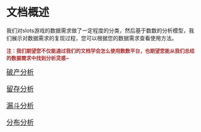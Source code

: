 # **文档概述**

我们对slots游戏的数据需求做了一定程度的分类，然后基于数数的分析模型，我们展示对数据需求的复现过程，您可以根据您的数据需求查看使用方法。

**<font size="2" color="brown"> 注：我们期望您不仅能通过我们的文档学会怎么使用数数平台，也期望您能从我们总结的数据需求中找到分析灵感~
</font>**

<font size="4">  <a href="http://doc.gamehaus.com/docs/show/487" >破产分析</a>

<a href="http://doc.gamehaus.com/docs/show/488">留存分析</a>

<a href="http://doc.gamehaus.com/docs/show/489">漏斗分析</a>

<a href="http://doc.gamehaus.com/docs/show/490">分布分析</a></font>